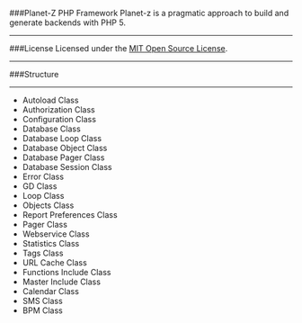 ###Planet-Z PHP Framework
Planet-z is a pragmatic approach to build and generate backends with PHP 5.
***
###License
Licensed under the [MIT Open Source License](http://www.opensource.org/licenses/mit-license.php).
***
###Structure
***
* Autoload Class
* Authorization Class
* Configuration Class
* Database Class
* Database Loop Class
* Database Object Class
* Database Pager Class
* Database Session Class
* Error Class
* GD Class
* Loop Class
* Objects Class
* Report Preferences Class
* Pager Class
* Webservice Class
* Statistics Class
* Tags Class
* URL Cache Class
* Functions Include Class
* Master Include Class
* Calendar Class
* SMS Class
* BPM Class
